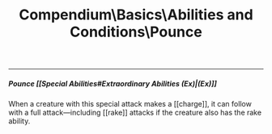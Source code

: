 ﻿---
lang: en
aliases: [Pounce]
title: Compendium\Basics\Abilities and Conditions\Pounce
tag: Abilities
---

---
##### Pounce [[Special Abilities#Extraordinary Abilities (Ex)|(Ex)]]

When a creature with this special attack makes a [[charge]], it can follow with a full attack—including [[rake]] attacks if the creature also has the rake ability.


<br><br>
---
